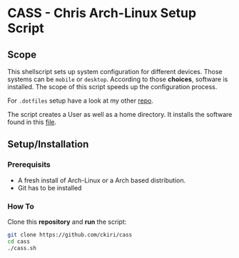 # CASS - Chris Arch-Linux Setup Script

## Scope

This shellscript sets up system configuration for different devices.
Those systems can be `mobile` or `desktop`. According to those **choices**,
software is installed. The scope of this script speeds up the configuration process.


For `.dotfiles` setup have a look at my other [repo](htts://github.com/ckiri/.dotfiles).



The script creates a User as well as a home directory. It installs the software
found in this [file](https://github.com/ckiri/cass/sw.csv).

## Setup/Installation

### Prerequisits

* A fresh install of Arch-Linux or a Arch based distribution.
* Git has to be installed

### How To

Clone this **repository** and **run** the script:

```sh
git clone https://github.com/ckiri/cass
cd cass
./cass.sh
```

